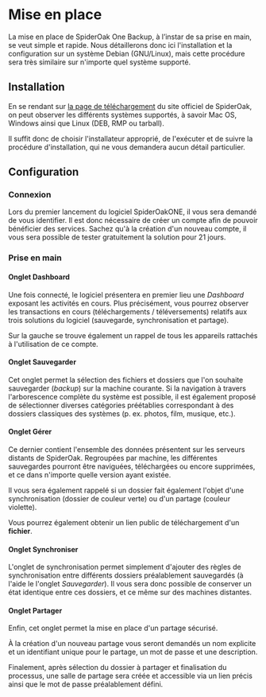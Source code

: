 # Mise en place

La mise en place de SpiderOak One Backup, à l’instar de sa prise en main, se veut simple et rapide.
Nous détaillerons donc ici l'installation et la configuration sur un système Debian (GNU/Linux), mais cette procédure sera très similaire sur n'importe quel système supporté.

## Installation

En se rendant sur [la page de téléchargement](https://spideroak.com/one/download/) du site officiel de SpiderOak, on peut observer les différents systèmes supportés,
à savoir Mac OS, Windows ainsi que Linux (DEB, RMP ou tarball).

Il suffit donc de choisir l'installateur approprié, de l'exécuter et de suivre la procédure d'installation, qui ne vous demandera aucun détail particulier.

## Configuration

### Connexion

Lors du premier lancement du logiciel SpiderOakONE, il vous sera demandé de vous identifier.
Il est donc nécessaire de créer un compte afin de pouvoir bénéficier des services.
Sachez qu'à la création d'un nouveau compte, il vous sera possible de tester gratuitement la solution pour 21 jours.

### Prise en main

#### Onglet Dashboard

Une fois connecté, le logiciel présentera en premier lieu une *Dashboard* exposant les activités en cours.
Plus précisément, vous pourrez observer les transactions en cours (téléchargements / téléversements) relatifs aux trois solutions du logiciel (sauvegarde, synchronisation et partage).

Sur la gauche se trouve également un rappel de tous les appareils rattachés à l'utilisation de ce compte.

#### Onglet Sauvegarder

Cet onglet permet la sélection des fichiers et dossiers que l'on souhaite sauvegarder (*backup*) sur la machine courante. 
Si la navigation à travers l'arborescence complète du système est possible, il est également proposé de sélectionner diverses catégories préétablies correspondant à des dossiers classiques des systèmes (p. ex. photos, film, musique, etc.).

#### Onglet Gérer

Ce dernier contient l'ensemble des données présentent sur les serveurs distants de SpiderOak.
Regroupées par machine, les différentes sauvegardes pourront être naviguées, téléchargées ou encore supprimées, et ce dans n'importe quelle version ayant existée.

Il vous sera également rappelé si un dossier fait également l'objet d'une synchronisation (dossier de couleur verte) ou d'un partage (couleur violette).

Vous pourrez également obtenir un lien public de téléchargement d'un **fichier**.

#### Onglet Synchroniser

L'onglet de synchronisation permet simplement d'ajouter des règles de synchronisation entre différents dossiers préalablement sauvegardés (à l'aide le l'onglet *Sauvegarder*).
Il vous sera donc possible de conserver un état identique entre ces dossiers, et ce même sur des machines distantes.

#### Onglet Partager

Enfin, cet onglet permet la mise en place d'un partage sécurisé.

À la création d'un nouveau partage vous seront demandés un nom explicite et un identifiant unique pour le partage, un mot de passe et une description.

Finalement, après sélection du dossier à partager et finalisation du processus, une salle de partage sera créée et accessible via un lien précis ainsi que le mot de passe préalablement défini.
